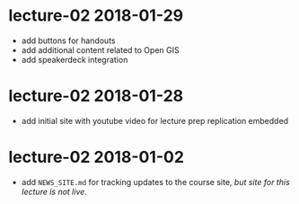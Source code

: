 # lecture-02 2018-01-29

* add buttons for handouts
* add additional content related to Open GIS
* add speakerdeck integration

# lecture-02 2018-01-28

* add initial site with youtube video for lecture prep replication embedded

# lecture-02 2018-01-02

* add `NEWS_SITE.md` for tracking updates to the course site, *but site for this lecture is not live*.
